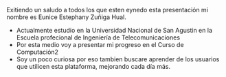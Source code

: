 Exitiendo un saludo a todos los que esten eynedo esta presentación mi nombre es Eunice Estephany Zuñiga Hual.

- Actualmente estudio en la Universidad Nacional de San Agustin en la Escuela profecional de Ingeniería de Telecomunicaciones 
- Por esta medio voy a presentar mi progreso en el Curso de Computación2
- Soy un poco curiosa por eso tambien buscare aprender de los usuarios que utilicen esta plataforma, mejorando cada día más.


<!---
EuniceZuhu/EuniceZuhu is a ✨ special ✨ repository because its `README.md` (this file) appears on your GitHub profile.
You can click the Preview link to take a look at your changes.
--->

